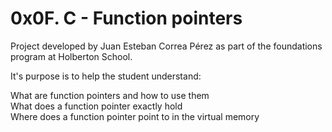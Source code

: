 # 0x0F. C - Function pointers

Project developed by Juan Esteban Correa Pérez as part of the foundations program at Holberton School.

It's purpose is to help the student understand:

What are function pointers and how to use them<br />
What does a function pointer exactly hold<br />
Where does a function pointer point to in the virtual memory<br />
